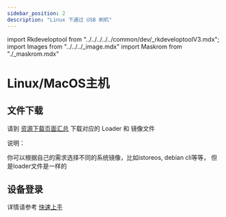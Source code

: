 ```yaml
---
sidebar_position: 2
description: "Linux 下通过 USB 刷机"
---
```


import Rkdeveloptool from "../../../../../common/dev/\_rkdeveloptoolV3.mdx";
import Images from "../../../\_image.mdx"
import Maskrom from "./\_maskrom.mdx"

# Linux/MacOS主机

## 文件下载

请到 [资源下载页面汇总](../../../download.md) 下载对应的 Loader 和 镜像文件

说明：

你可以根据自己的需求选择不同的系统镜像，比如istoreos, debian cli等等， 但是loader文件是一样的

<Rkdeveloptool>
<Maskrom/>
</Rkdeveloptool>

## 设备登录

详情请参考 [快速上手](../../quick-start.md)
